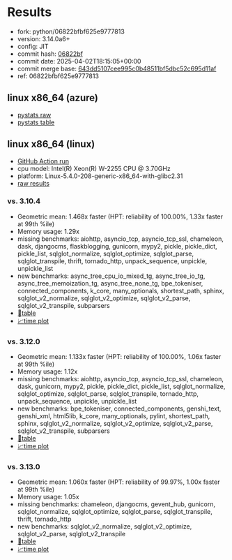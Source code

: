 # Results

- fork: python/06822bfbf625e9777813
- version: 3.14.0a6+
- config: JIT
- commit hash: [06822bf](https://github.com/python/cpython/commit/06822bf)
- commit date: 2025-04-02T18:15:05+00:00
- commit merge base: [643dd5107cee995c0b48511bf5dbc52c695d11af](https://github.com/python/cpython/commit/643dd5107cee995c0b48511bf5dbc52c695d11af)
- ref: 06822bfbf625e9777813

## linux x86_64 (azure)

- [pystats raw](bm-20250402-azure-x86_64-python-06822bfbf625e9777813-3.14.0a6%2B-06822bf-pystats.json)
- [pystats table](bm-20250402-azure-x86_64-python-06822bfbf625e9777813-3.14.0a6%2B-06822bf-pystats.md)

## linux x86_64 (linux)

- [GitHub Action run](https://github.com/faster-cpython/benchmarking/actions/runs/14259391645)
- cpu model: Intel(R) Xeon(R) W-2255 CPU @ 3.70GHz
- platform: Linux-5.4.0-208-generic-x86_64-with-glibc2.31
- [raw results](bm-20250402-linux-x86_64-python-06822bfbf625e9777813-3.14.0a6%2B-06822bf.json)

### vs. 3.10.4

- Geometric mean: 1.468x faster (HPT: reliability of 100.00%, 1.33x faster at 99th %ile)
- Memory usage: 1.29x
- missing benchmarks: aiohttp, asyncio_tcp, asyncio_tcp_ssl, chameleon, dask, djangocms, flaskblogging, gunicorn, mypy2, pickle, pickle_dict, pickle_list, sqlglot_normalize, sqlglot_optimize, sqlglot_parse, sqlglot_transpile, thrift, tornado_http, unpack_sequence, unpickle, unpickle_list
- new benchmarks: async_tree_cpu_io_mixed_tg, async_tree_io_tg, async_tree_memoization_tg, async_tree_none_tg, bpe_tokeniser, connected_components, k_core, many_optionals, shortest_path, sphinx, sqlglot_v2_normalize, sqlglot_v2_optimize, sqlglot_v2_parse, sqlglot_v2_transpile, subparsers
- [📄table](bm-20250402-linux-x86_64-python-06822bfbf625e9777813-3.14.0a6%2B-06822bf-vs-3.10.4.md)
- [📈time plot](bm-20250402-linux-x86_64-python-06822bfbf625e9777813-3.14.0a6%2B-06822bf-vs-3.10.4.svg)

### vs. 3.12.0

- Geometric mean: 1.133x faster (HPT: reliability of 100.00%, 1.06x faster at 99th %ile)
- Memory usage: 1.12x
- missing benchmarks: aiohttp, asyncio_tcp, asyncio_tcp_ssl, chameleon, dask, gunicorn, mypy2, pickle, pickle_dict, pickle_list, sqlglot_normalize, sqlglot_optimize, sqlglot_parse, sqlglot_transpile, tornado_http, unpack_sequence, unpickle, unpickle_list
- new benchmarks: bpe_tokeniser, connected_components, genshi_text, genshi_xml, html5lib, k_core, many_optionals, pylint, shortest_path, sphinx, sqlglot_v2_normalize, sqlglot_v2_optimize, sqlglot_v2_parse, sqlglot_v2_transpile, subparsers
- [📄table](bm-20250402-linux-x86_64-python-06822bfbf625e9777813-3.14.0a6%2B-06822bf-vs-3.12.0.md)
- [📈time plot](bm-20250402-linux-x86_64-python-06822bfbf625e9777813-3.14.0a6%2B-06822bf-vs-3.12.0.svg)

### vs. 3.13.0

- Geometric mean: 1.060x faster (HPT: reliability of 99.97%, 1.00x faster at 99th %ile)
- Memory usage: 1.05x
- missing benchmarks: chameleon, djangocms, gevent_hub, gunicorn, sqlglot_normalize, sqlglot_optimize, sqlglot_parse, sqlglot_transpile, thrift, tornado_http
- new benchmarks: sqlglot_v2_normalize, sqlglot_v2_optimize, sqlglot_v2_parse, sqlglot_v2_transpile
- [📄table](bm-20250402-linux-x86_64-python-06822bfbf625e9777813-3.14.0a6%2B-06822bf-vs-3.13.0.md)
- [📈time plot](bm-20250402-linux-x86_64-python-06822bfbf625e9777813-3.14.0a6%2B-06822bf-vs-3.13.0.svg)

